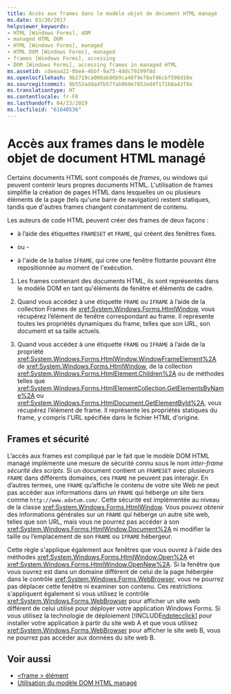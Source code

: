 ```yaml
---
title: Accès aux frames dans le modèle objet de document HTML managé
ms.date: 03/30/2017
helpviewer_keywords:
- HTML [Windows Forms], dOM
- managed HTML DOM
- HTML [Windows Forms], managed
- HTML DOM [Windows Forms], managed
- frames [Windows Forms], accessing
- DOM [Windows Forms], accessing frames in managed HTML
ms.assetid: cdeeaa22-0be4-4bbf-9a75-4ddc79199f8d
ms.openlocfilehash: 9b2719ca000ab86b9ca40f9e78af46cbf598d16e
ms.sourcegitcommit: 9b552addadfb57fab0b9e7852ed4f1f1b8a42f8e
ms.translationtype: HT
ms.contentlocale: fr-FR
ms.lasthandoff: 04/23/2019
ms.locfileid: "61640536"
---
```

# <a name="accessing-frames-in-the-managed-html-document-object-model"></a>Accès aux frames dans le modèle objet de document HTML managé
Certains documents HTML sont composés de *frames*, ou windows qui peuvent contenir leurs propres documents HTML. L'utilisation de frames simplifie la création de pages HTML dans lesquelles un ou plusieurs éléments de la page (tels qu'une barre de navigation) restent statiques, tandis que d'autres frames changent constamment de contenu.  
  
 Les auteurs de code HTML peuvent créer des frames de deux façons :  
  
- à l’aide des étiquettes `FRAMESET` et `FRAME`, qui créent des fenêtres fixes.  
  
 - ou -  
  
- à l'aide de la balise `IFRAME`, qui crée une fenêtre flottante pouvant être repositionnée au moment de l'exécution.  
  
1. Les frames contenant des documents HTML, ils sont représentés dans le modèle DOM en tant qu'éléments de fenêtre et éléments de cadre.  
  
2. Quand vous accédez à une étiquette `FRAME` ou `IFRAME` à l’aide de la collection Frames de <xref:System.Windows.Forms.HtmlWindow>, vous récupérez l’élément de fenêtre correspondant au frame. Il représente toutes les propriétés dynamiques du frame, telles que son URL, son document et sa taille actuels.  
  
3. Quand vous accédez à une étiquette `FRAME` ou `IFRAME` à l’aide de la propriété <xref:System.Windows.Forms.HtmlWindow.WindowFrameElement%2A> de <xref:System.Windows.Forms.HtmlWindow>, de la collection <xref:System.Windows.Forms.HtmlElement.Children%2A> ou de méthodes telles que <xref:System.Windows.Forms.HtmlElementCollection.GetElementsByName%2A> ou <xref:System.Windows.Forms.HtmlDocument.GetElementById%2A>, vous récupérez l’élément de frame. Il représente les propriétés statiques du frame, y compris l'URL spécifiée dans le fichier HTML d'origine.  
  
## <a name="frames-and-security"></a>Frames et sécurité  
 L’accès aux frames est compliqué par le fait que le modèle DOM HTML managé implémente une mesure de sécurité connu sous le nom *inter-frame sécurité des scripts*. Si un document contient un `FRAMESET` avec plusieurs `FRAME` dans différents domaines, ces `FRAME` ne peuvent pas interagir. En d’autres termes, une `FRAME` qu’affiche le contenu de votre site Web ne peut pas accéder aux informations dans un `FRAME` qui héberge un site tiers comme `http://www.adatum.com/`. Cette sécurité est implémentée au niveau de la classe <xref:System.Windows.Forms.HtmlWindow>. Vous pouvez obtenir des informations générales sur un `FRAME` qui héberge un autre site web, telles que son URL, mais vous ne pourrez pas accéder à son <xref:System.Windows.Forms.HtmlWindow.Document%2A> ni modifier la taille ou l’emplacement de son `FRAME` ou `IFRAME` hébergeur.  
  
 Cette règle s'applique également aux fenêtres que vous ouvrez à l'aide des méthodes <xref:System.Windows.Forms.HtmlWindow.Open%2A> et <xref:System.Windows.Forms.HtmlWindow.OpenNew%2A>. Si la fenêtre que vous ouvrez est dans un domaine différent de celui de la page hébergée dans le contrôle <xref:System.Windows.Forms.WebBrowser>, vous ne pourrez pas déplacer cette fenêtre ni examiner son contenu. Ces restrictions s'appliquent également si vous utilisez le contrôle <xref:System.Windows.Forms.WebBrowser> pour afficher un site web différent de celui utilisé pour déployer votre application Windows Forms. Si vous utilisez la technologie de déploiement [!INCLUDE[ndptecclick](../../../../includes/ndptecclick-md.md)] pour installer votre application à partir du site web A et que vous utilisez <xref:System.Windows.Forms.WebBrowser> pour afficher le site web B, vous ne pourrez pas accéder aux données du site web B.  
  
## <a name="see-also"></a>Voir aussi

- [\<frame > élément](https://developer.mozilla.org/docs/Web/HTML/Element/frame)
- [Utilisation du modèle DOM HTML managé](using-the-managed-html-document-object-model.md)
